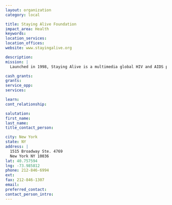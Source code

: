 ```yaml
---
layout: organization
category: local

title: Staying Alive Foundation
impact_area: Health
keywords: 
location_services: 
location_offices: 
website: www.stayingalive.org

description: 
mission: |
  Launched in 1998, Staying Alive is a multimedia global HIV and AIDS prevention campaign that challenges stigma and discrimination associated with HIV and AIDS as well as empowers young people to protect themselves from infection. 

cash_grants: 
grants: 
service_opp: 
services: 

learn: 
cont_relationship: 

salutation: 
first_name: 
last_name: 
title_contact_person: 

city: New York
state: NY
address: |
  1515 Broadway Ste. 4769     
  New York NY 10036
lat: 40.757594
lng: -73.985812
phone: 212-846-6994
ext: 
fax: 212-846-1307
email: 
preferred_contact: 
contact_person_intro: 
---
```


